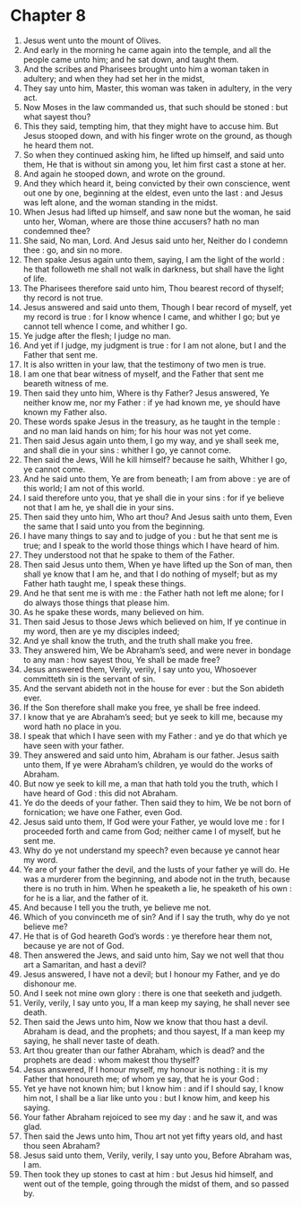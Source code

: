# Chapter 8

1. Jesus went unto the mount of Olives.
2. And early in the morning he came again into the temple, and all the people came unto him; and he sat down, and taught them.
3. And the scribes and Pharisees brought unto him a woman taken in adultery; and when they had set her in the midst,
4. They say unto him, Master, this woman was taken in adultery, in the very act.
5. Now Moses in the law commanded us, that such should be stoned : but what sayest thou?
6. This they said, tempting him, that they might have to accuse him. But Jesus stooped down, and with his finger wrote on the ground, as though he heard them not.
7. So when they continued asking him, he lifted up himself, and said unto them, He that is without sin among you, let him first cast a stone at her.
8. And again he stooped down, and wrote on the ground.
9. And they which heard it, being convicted by their own conscience, went out one by one, beginning at the eldest, even unto the last : and Jesus was left alone, and the woman standing in the midst.
10. When Jesus had lifted up himself, and saw none but the woman, he said unto her, Woman, where are those thine accusers? hath no man condemned thee?
11. She said, No man, Lord. And Jesus said unto her, Neither do I condemn thee : go, and sin no more.
12. Then spake Jesus again unto them, saying, I am the light of the world : he that followeth me shall not walk in darkness, but shall have the light of life.
13. The Pharisees therefore said unto him, Thou bearest record of thyself; thy record is not true.
14. Jesus answered and said unto them, Though I bear record of myself, yet my record is true : for I know whence I came, and whither I go; but ye cannot tell whence I come, and whither I go.
15. Ye judge after the flesh; I judge no man.
16. And yet if I judge, my judgment is true : for I am not alone, but I and the Father that sent me.
17. It is also written in your law, that the testimony of two men is true.
18. I am one that bear witness of myself, and the Father that sent me beareth witness of me.
19. Then said they unto him, Where is thy Father? Jesus answered, Ye neither know me, nor my Father : if ye had known me, ye should have known my Father also.
20. These words spake Jesus in the treasury, as he taught in the temple : and no man laid hands on him; for his hour was not yet come.
21. Then said Jesus again unto them, I go my way, and ye shall seek me, and shall die in your sins : whither I go, ye cannot come.
22. Then said the Jews, Will he kill himself? because he saith, Whither I go, ye cannot come.
23. And he said unto them, Ye are from beneath; I am from above : ye are of this world; I am not of this world.
24. I said therefore unto you, that ye shall die in your sins : for if ye believe not that I am he, ye shall die in your sins.
25. Then said they unto him, Who art thou? And Jesus saith unto them, Even the same that I said unto you from the beginning.
26. I have many things to say and to judge of you : but he that sent me is true; and I speak to the world those things which I have heard of him.
27. They understood not that he spake to them of the Father.
28. Then said Jesus unto them, When ye have lifted up the Son of man, then shall ye know that I am he, and that I do nothing of myself; but as my Father hath taught me, I speak these things.
29. And he that sent me is with me : the Father hath not left me alone; for I do always those things that please him.
30. As he spake these words, many believed on him.
31. Then said Jesus to those Jews which believed on him, If ye continue in my word, then are ye my disciples indeed;
32. And ye shall know the truth, and the truth shall make you free.
33. They answered him, We be Abraham’s seed, and were never in bondage to any man : how sayest thou, Ye shall be made free?
34. Jesus answered them, Verily, verily, I say unto you, Whosoever committeth sin is the servant of sin.
35. And the servant abideth not in the house for ever : but the Son abideth ever.
36. If the Son therefore shall make you free, ye shall be free indeed.
37. I know that ye are Abraham’s seed; but ye seek to kill me, because my word hath no place in you.
38. I speak that which I have seen with my Father : and ye do that which ye have seen with your father.
39. They answered and said unto him, Abraham is our father. Jesus saith unto them, If ye were Abraham’s children, ye would do the works of Abraham.
40. But now ye seek to kill me, a man that hath told you the truth, which I have heard of God : this did not Abraham.
41. Ye do the deeds of your father. Then said they to him, We be not born of fornication; we have one Father, even God.
42. Jesus said unto them, If God were your Father, ye would love me : for I proceeded forth and came from God; neither came I of myself, but he sent me.
43. Why do ye not understand my speech? even because ye cannot hear my word.
44. Ye are of your father the devil, and the lusts of your father ye will do. He was a murderer from the beginning, and abode not in the truth, because there is no truth in him. When he speaketh a lie, he speaketh of his own : for he is a liar, and the father of it.
45. And because I tell you the truth, ye believe me not.
46. Which of you convinceth me of sin? And if I say the truth, why do ye not believe me?
47. He that is of God heareth God’s words : ye therefore hear them not, because ye are not of God.
48. Then answered the Jews, and said unto him, Say we not well that thou art a Samaritan, and hast a devil?
49. Jesus answered, I have not a devil; but I honour my Father, and ye do dishonour me.
50. And I seek not mine own glory : there is one that seeketh and judgeth.
51. Verily, verily, I say unto you, If a man keep my saying, he shall never see death.
52. Then said the Jews unto him, Now we know that thou hast a devil. Abraham is dead, and the prophets; and thou sayest, If a man keep my saying, he shall never taste of death.
53. Art thou greater than our father Abraham, which is dead? and the prophets are dead : whom makest thou thyself?
54. Jesus answered, If I honour myself, my honour is nothing : it is my Father that honoureth me; of whom ye say, that he is your God :
55. Yet ye have not known him; but I know him : and if I should say, I know him not, I shall be a liar like unto you : but I know him, and keep his saying.
56. Your father Abraham rejoiced to see my day : and he saw it, and was glad.
57. Then said the Jews unto him, Thou art not yet fifty years old, and hast thou seen Abraham?
58. Jesus said unto them, Verily, verily, I say unto you, Before Abraham was, I am.
59. Then took they up stones to cast at him : but Jesus hid himself, and went out of the temple, going through the midst of them, and so passed by.

